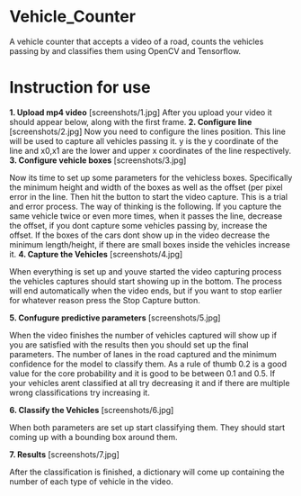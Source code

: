 # Vehicle_Counter

 A vehicle counter that accepts a video of a road, counts the vehicles passing by and classifies them using OpenCV and Tensorflow.

# Instruction for use
**1. Upload mp4 video**
[screenshots/1.jpg]
After you upload your video it should appear below, along with the first frame.
**2. Configure line**
[screenshots/2.jpg]
Now you need to configure the lines position. This line will be used to capture all vehicles passing it. y is the y coordinate of the line and x0,x1 are the lower and upper x coordinates of the line respectively.
**3. Configure vehicle boxes**
[screenshots/3.jpg]

Now its time to set up some parameters for the vehicless boxes. 
Specifically the minimum height and width of the boxes as well as the offset (per pixel error in the line. 
Then hit the button to start the video capture. This is a trial and error process. 
The way of thinking is the following. If you capture the same vehicle twice or even more times, 
when it passes the line, decrease the offset, 
if you dont capture some vehicles passing by, increase the offset. If the boxes of the 
cars dont show up in the video
decrease the minimum length/height, if there are small boxes inside the vehicles increase it.
**4. Capture the Vehicles**
[screenshots/4.jpg]

When everything is set up and youve started the video capturing process the vehicles captures should start 
showing up in the bottom. The process will end automatically when the video ends, but 
if you want to stop earlier for whatever reason press the Stop Capture button.

**5. Confugure predictive parameters**
[screenshots/5.jpg]

When the video finishes the number of vehicles captured will show up if you are satisfied 
with the results then you should set up the final parameters. The number of lanes in the road
captured and the minimum confidence for the model to classify them. As a rule of thumb 0.2
is a good value for the core probability and it is good to be between 0.1 and 0.5. If your vehicles
arent classified at all try decreasing it and if there are multiple wrong classifications try increasing it.

**6. Classify the Vehicles**
[screenshots/6.jpg]

When both parameters are set up start classifying them. They should start coming up with a 
bounding box around them.
	
**7. Results**
[screenshots/7.jpg]

After the classification is finished, a dictionary will come up containing the number
of each type of vehicle in the video.
	
